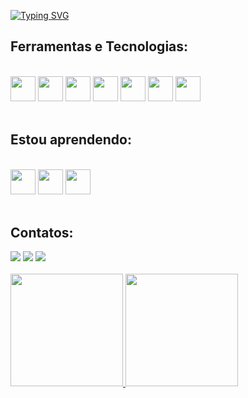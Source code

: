 <a href="https://git.io/typing-svg"><img src="https://readme-typing-svg.herokuapp.com?font=Fira+Code&pause=1000&color=9A00F7&width=435&lines=%F0%9F%91%A9%E2%80%8D%F0%9F%92%BB+Clara+%7C+Frontend+Developer+%26+UX" alt="Typing SVG" /></a>

## Ferramentas e Tecnologias:
<div style="display: inline_block"><br>
  <img loading="lazy" src="https://cdn.jsdelivr.net/gh/devicons/devicon@latest/icons/javascript/javascript-original.svg" width="40" height="40"/>
  <img loading="lazy" src="https://cdn.jsdelivr.net/gh/devicons/devicon@latest/icons/react/react-original.svg" width="40" height="40"/>
  <img loading="lazy" src="https://cdn.jsdelivr.net/gh/devicons/devicon@latest/icons/html5/html5-original.svg" width="40" height="40"/>
  <img loading="lazy" src="https://cdn.jsdelivr.net/gh/devicons/devicon@latest/icons/css3/css3-original.svg" width="40" height="40"/>
  <img loading="lazy" src="https://cdn.jsdelivr.net/gh/devicons/devicon@latest/icons/sass/sass-original.svg" width="40" height="40"/>
  <img loading="lazy" src="https://cdn.jsdelivr.net/gh/devicons/devicon@latest/icons/bootstrap/bootstrap-original.svg" width="40" height="40"/>
  <img loading="lazy" src="https://cdn.jsdelivr.net/gh/devicons/devicon@latest/icons/figma/figma-original.svg" width="40" height="40"/>
</div>
<br>

## Estou aprendendo:
<div style="display: inline_block"><br>
  <img loading="lazy" src="https://cdn.jsdelivr.net/gh/devicons/devicon@latest/icons/typescript/typescript-original.svg" width="40" height="40"/>
  <img loading="lazy" src="https://cdn.jsdelivr.net/gh/devicons/devicon@latest/icons/nextjs/nextjs-original.svg" width="40" height="40"/>
  <img loading="lazy" src="https://cdn.jsdelivr.net/gh/devicons/devicon@latest/icons/tailwindcss/tailwindcss-original.svg" width="40" height="40"/>
</div>
<br>

## Contatos:
<div
<a href="https://instagram.com/anncllrs" target="_blank"><img loading="lazy" src="https://img.shields.io/badge/-Instagram-%23E4405F?style=for-the-badge&logo=instagram&logoColor=white" target="_blank"></a>
<a href = "mailto:contato@clararemotto@gmail.com"><img loading="lazy" src="https://img.shields.io/badge/Gmail-D14836?style=for-the-badge&logo=gmail&logoColor=white" target="_blank"></a>
<a href="https://www.linkedin.com/in/clara-remotto" target="_blank"><img loading="lazy" src="https://img.shields.io/badge/-LinkedIn-%230077B5?style=for-the-badge&logo=linkedin&logoColor=white" target="_blank"></a>   
</div>


<br>
<div>
<a href="https://github.com/seu-usuário-aqui">
<img loading="lazy" height="180em" src="https://github-readme-stats.vercel.app/api/top-langs/?username=anaclararemotto&layout=compact&langs_count=7&theme=midnight-purple"/>
<img loading="lazy" height="180em" src="https://github-readme-stats.vercel.app/api?username=anaclararemotto&show_icons=true&theme=midnight-purple&include_all_commits=true&count_private=true"/>
</div>



